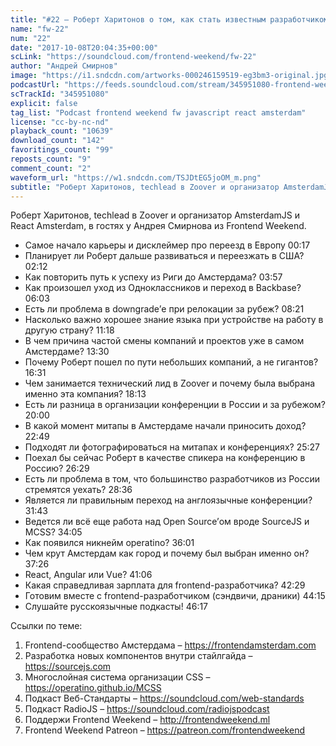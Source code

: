 ```yaml
---
title: "#22 – Роберт Харитонов о том, как стать известным разработчиком в Европе"
name: "fw-22"
num: "22"
date: "2017-10-08T20:04:35+00:00"
scLink: "https://soundcloud.com/frontend-weekend/fw-22"
author: "Андрей Смирнов"
image: "https://i1.sndcdn.com/artworks-000246159519-eg3bm3-original.jpg"
podcastUrl: "https://feeds.soundcloud.com/stream/345951080-frontend-weekend-fw-22.m4a"
scTrackId: "345951080"
explicit: false
tag_list: "Podcast frontend weekend fw javascript react amsterdam"
license: "cc-by-nc-nd"
playback_count: "10639"
download_count: "142"
favoritings_count: "99"
reposts_count: "9"
comment_count: "2"
waveform_url: "https://w1.sndcdn.com/TSJDtEG5joOM_m.png"
subtitle: "Роберт Харитонов, techlead в Zoover и организатор AmsterdamJS и React Amsterdam, в гостях у Андрея Смирнова из Frontend Weekend."
---
```


Роберт Харитонов, techlead в Zoover и организатор AmsterdamJS и React Amsterdam, в гостях у Андрея Смирнова из Frontend Weekend.

- Самое начало карьеры и дисклеймер про переезд в Европу <timecode sec="17">00:17</timecode>
- Планирует ли Роберт дальше развиваться и переезжать в США? <timecode sec="132">02:12</timecode>
- Как повторить путь к успеху из Риги до Амстердама? <timecode sec="237">03:57</timecode>
- Как произошел уход из Одноклассников и переход в Backbase? <timecode sec="363">06:03</timecode>
- Есть ли проблема в downgrade’е при релокации за рубеж? <timecode sec="501">08:21</timecode>
- Насколько важно хорошее знание языка при устройстве на работу в другую страну? <timecode sec="678">11:18</timecode>
- В чем причина частой смены компаний и проектов уже в самом Амстердаме? <timecode sec="810">13:30</timecode>
- Почему Роберт пошел по пути небольших компаний, а не гигантов? <timecode sec="991">16:31</timecode>
- Чем занимается технический лид в Zoover и почему была выбрана именно эта компания? <timecode sec="1093">18:13</timecode>
- Есть ли разница в организации конференции в России и за рубежом? <timecode sec="1200">20:00</timecode>
- В какой момент митапы в Амстердаме начали приносить доход? <timecode sec="1369">22:49</timecode>
- Подходят ли фотографироваться на митапах и конференциях? <timecode sec="1527">25:27</timecode>
- Поехал бы сейчас Роберт в качестве спикера на конференцию в Россию? <timecode sec="1589">26:29</timecode>
- Есть ли проблема в том, что большинство разработчиков из России стремятся уехать? <timecode sec="1716">28:36</timecode>
- Является ли правильным переход на англоязычные конференции? <timecode sec="1903">31:43</timecode>
- Ведется ли всё еще работа над Open Source’ом вроде SourceJS и MCSS? <timecode sec="2045">34:05</timecode>
- Как появился никнейм operatino? <timecode sec="2161">36:01</timecode>
- Чем крут Амстердам как город и почему был выбран именно он? <timecode sec="2246">37:26</timecode>
- React, Angular или Vue? <timecode sec="2466">41:06</timecode>
- Какая справедливая зарплата для frontend-разработчика? <timecode sec="2549">42:29</timecode>
- Готовим вместе с frontend-разработчиком (сэндвичи, драники) <timecode sec="2655">44:15</timecode>
- Слушайте русскоязычные подкасты! <timecode sec="2777">46:17</timecode>

Ссылки по теме:

1. Frontend-сообщество Амстердама – https://frontendamsterdam.com
2. Разработка новых компонентов внутри стайлгайда – https://sourcejs.com
3. Многослойная система организации CSS – https://operatino.github.io/MCSS
4. Подкаст Веб-Стандарты – https://soundcloud.com/web-standards
5. Подкаст RadioJS – https://soundcloud.com/radiojspodcast
6. Поддержи Frontend Weekend – http://frontendweekend.ml
7. Frontend Weekend Patreon – https://patreon.com/frontendweekend
